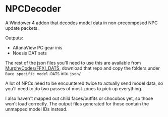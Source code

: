 # NPCDecoder

A Windower 4 addon that decodes model data in non-precomposed NPC update packets.

Outputs:
- AltanaView PC gear inis
- Noesis DAT sets

The rest of the json files you'll need to use this are available from [MurphyCodes/FFXI_DATS](https://github.com/MurphyCodes/FFXI_DATS/tree/main/Race%20specific%20model.DATS), download that repo and copy the folders under `Race specific model.DATS` into `json/`

A lot of NPCs need to be encountered twice to actually send model data, so you'll need to do two passes of most zones to pick up everything.

I also haven't mapped out child faces/outfits or chocobos yet, so those won't load correctly. The output files generated for those contain the unmapped model IDs instead.

